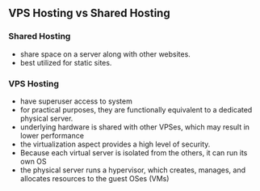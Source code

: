
## VPS Hosting vs Shared Hosting
### Shared Hosting
- share space on a server along with other websites.
- best utilized for static sites.

### VPS Hosting
- have superuser access to system
- for practical purposes, they are functionally equivalent to a dedicated physical server.
- underlying hardware is shared with other VPSes, which may result in lower performance 
- the virtualization aspect provides a high level of security.
- Because each virtual server is isolated from the others, it can run its own OS
- the physical server runs a hypervisor, which creates, manages, and allocates resources to the guest OSes (VMs)